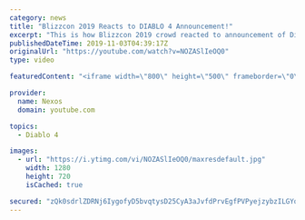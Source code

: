 ```yaml
---
category: news
title: "Blizzcon 2019 Reacts to DIABLO 4 Announcement!"
excerpt: "This is how Blizzcon 2019 crowd reacted to announcement of Diablo 4 during opening ceremony! ♢ Buy games with code \"NEXOS\" for 3% CashBack ♢ Buy ..."
publishedDateTime: 2019-11-03T04:39:17Z
originalUrl: "https://youtube.com/watch?v=NOZASlIeOQ0"
type: video

featuredContent: "<iframe width=\"800\" height=\"500\" frameborder=\"0\" src=\"https://www.youtube.com/embed/NOZASlIeOQ0\" allow=\"accelerometer; autoplay; encrypted-media; gyroscope; picture-in-picture\" allowfullscreen></iframe>"

provider:
  name: Nexos
  domain: youtube.com

topics:
  - Diablo 4

images:
  - url: "https://i.ytimg.com/vi/NOZASlIeOQ0/maxresdefault.jpg"
    width: 1280
    height: 720
    isCached: true

secured: "zQk0sdrlZDRNj6IygofyD5bvqtysD25CyA3aJvfdPrvEgfPVPyejzybzILGYqvTrx08YKEnHR83ogpc5LNEcaAwnN5HrI4Bjub3e8JUqcQBXr6nN9jx4dZX2W/JRG4p1Wl8BMyUUE1n737UAasYqNXlpO7hM8fq0x/7l5pgdZL18OcKuIwbG62NEMq5+77ru9HjP1Z4boy8zJm4WipSOWLpeA2lYh3pACF8PdMW0AD+yCiRCy9XrWDNwxroeOtGilkRjXHqzhl/hmZ5F5XaNmkJ0J5iTu9BfUXBWD6bRpui+2J+Y4D0er1f+eNdxoYQW8hGLtLSUv639eKJnDspWHiMY8K60QeltPoPyCcEEDwTjyZwmAx4sV8Mp0YZKpbAehd6GOEZrI7Gnz1ai2k8HaERUnCcJBKVgwKxHrddKCgLJZ0yrYKypjp0/9na29gPc;AaueoN4jqtFlESjwfZgwjA=="
---
```


